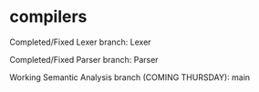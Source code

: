 # compilers

Completed/Fixed Lexer branch: Lexer

Completed/Fixed Parser branch: Parser

Working Semantic Analysis branch (COMING THURSDAY): main
